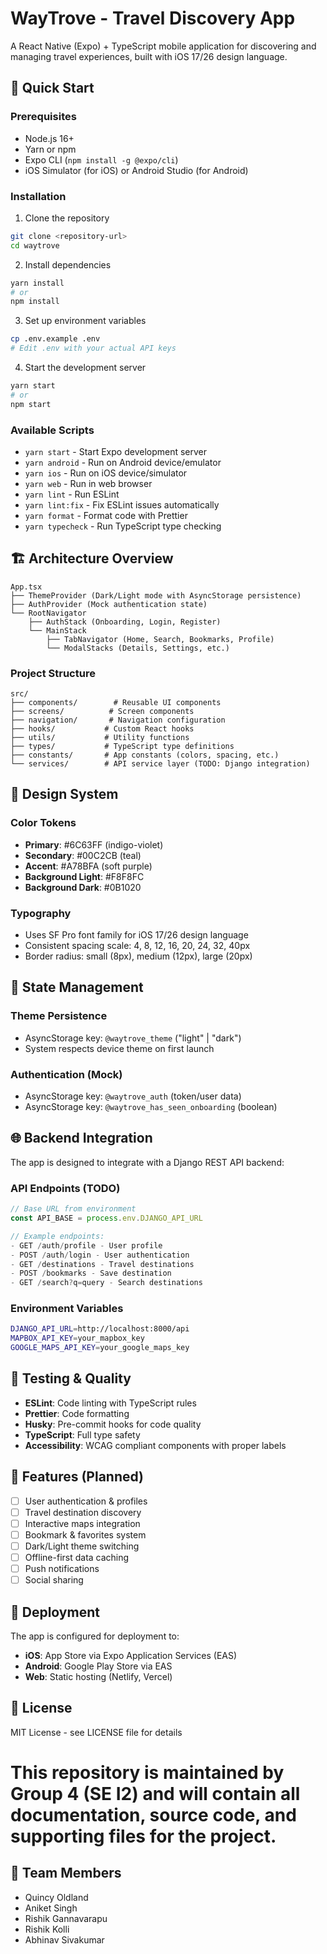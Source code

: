# WayTrove - Travel Discovery App

A React Native (Expo) + TypeScript mobile application for discovering and managing travel experiences, built with iOS 17/26 design language.

## 🚀 Quick Start

### Prerequisites

- Node.js 16+
- Yarn or npm
- Expo CLI (`npm install -g @expo/cli`)
- iOS Simulator (for iOS) or Android Studio (for Android)

### Installation

1. Clone the repository

```bash
git clone <repository-url>
cd waytrove
```

2. Install dependencies

```bash
yarn install
# or
npm install
```

3. Set up environment variables

```bash
cp .env.example .env
# Edit .env with your actual API keys
```

4. Start the development server

```bash
yarn start
# or
npm start
```

### Available Scripts

- `yarn start` - Start Expo development server
- `yarn android` - Run on Android device/emulator
- `yarn ios` - Run on iOS device/simulator
- `yarn web` - Run in web browser
- `yarn lint` - Run ESLint
- `yarn lint:fix` - Fix ESLint issues automatically
- `yarn format` - Format code with Prettier
- `yarn typecheck` - Run TypeScript type checking

## 🏗️ Architecture Overview

```
App.tsx
├── ThemeProvider (Dark/Light mode with AsyncStorage persistence)
├── AuthProvider (Mock authentication state)
└── RootNavigator
    ├── AuthStack (Onboarding, Login, Register)
    └── MainStack
        ├── TabNavigator (Home, Search, Bookmarks, Profile)
        └── ModalStacks (Details, Settings, etc.)
```

### Project Structure

```
src/
├── components/        # Reusable UI components
├── screens/          # Screen components
├── navigation/       # Navigation configuration
├── hooks/           # Custom React hooks
├── utils/           # Utility functions
├── types/           # TypeScript type definitions
├── constants/       # App constants (colors, spacing, etc.)
└── services/        # API service layer (TODO: Django integration)
```

## 🎨 Design System

### Color Tokens

- **Primary**: #6C63FF (indigo-violet)
- **Secondary**: #00C2CB (teal)
- **Accent**: #A78BFA (soft purple)
- **Background Light**: #F8F8FC
- **Background Dark**: #0B1020

### Typography

- Uses SF Pro font family for iOS 17/26 design language
- Consistent spacing scale: 4, 8, 12, 16, 20, 24, 32, 40px
- Border radius: small (8px), medium (12px), large (20px)

## 🔧 State Management

### Theme Persistence

- AsyncStorage key: `@waytrove_theme` ("light" | "dark")
- System respects device theme on first launch

### Authentication (Mock)

- AsyncStorage key: `@waytrove_auth` (token/user data)
- AsyncStorage key: `@waytrove_has_seen_onboarding` (boolean)

## 🌐 Backend Integration

The app is designed to integrate with a Django REST API backend:

### API Endpoints (TODO)

```typescript
// Base URL from environment
const API_BASE = process.env.DJANGO_API_URL

// Example endpoints:
- GET /auth/profile - User profile
- POST /auth/login - User authentication
- GET /destinations - Travel destinations
- POST /bookmarks - Save destination
- GET /search?q=query - Search destinations
```

### Environment Variables

```bash
DJANGO_API_URL=http://localhost:8000/api
MAPBOX_API_KEY=your_mapbox_key
GOOGLE_MAPS_API_KEY=your_google_maps_key
```

## 🧪 Testing & Quality

- **ESLint**: Code linting with TypeScript rules
- **Prettier**: Code formatting
- **Husky**: Pre-commit hooks for code quality
- **TypeScript**: Full type safety
- **Accessibility**: WCAG compliant components with proper labels

## 📱 Features (Planned)

- [ ] User authentication & profiles
- [ ] Travel destination discovery
- [ ] Interactive maps integration
- [ ] Bookmark & favorites system
- [ ] Dark/Light theme switching
- [ ] Offline-first data caching
- [ ] Push notifications
- [ ] Social sharing

## 🚀 Deployment

The app is configured for deployment to:

- **iOS**: App Store via Expo Application Services (EAS)
- **Android**: Google Play Store via EAS
- **Web**: Static hosting (Netlify, Vercel)

## 📄 License

MIT License - see LICENSE file for details

# This repository is maintained by **Group 4 (SE I2)** and will contain all documentation, source code, and supporting files for the project.

## 👥 Team Members

- Quincy Oldland
- Aniket Singh
- Rishik Gannavarapu
- Rishik Kolli
- Abhinav Sivakumar
